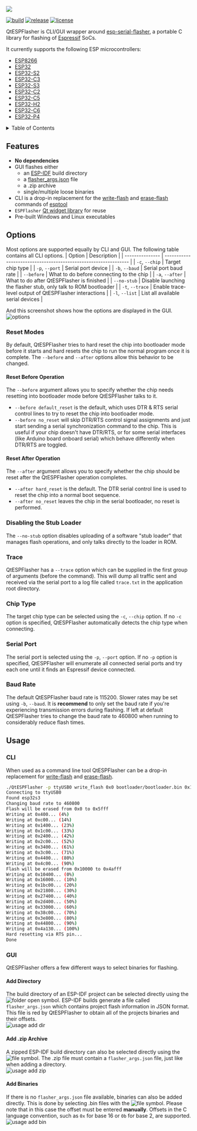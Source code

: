 <img src="data/images/logo.png">

[![build](https://github.com/higaski/QtESPFlasher/actions/workflows/build.yml/badge.svg)](https://github.com/higaski/QtESPFlasher/actions/workflows/build.yml) [![release](https://github.com/higaski/QtESPFlasher/actions/workflows/release.yml/badge.svg)](https://github.com/higaski/QtESPFlasher/actions/workflows/release.yml) [![license](https://img.shields.io/github/license/higaski/QtESPFlasher)](https://github.com/higaski/QtESPFlasher/raw/master/LICENSE)

QtESPFlasher is CLI/GUI wrapper around [esp-serial-flasher](https://github.com/espressif/esp-serial-flasher), a portable C library for flashing of [Espressif](https://www.espressif.com/) SoCs.

It currently supports the following ESP microcontrollers:
- [ESP8266](https://www.espressif.com/en/products/socs/esp8266)
- [ESP32](https://www.espressif.com/en/products/socs/esp32)
- [ESP32-S2](https://www.espressif.com/en/products/socs/esp32-s2)
- [ESP32-C3](https://www.espressif.com/en/products/socs/esp32-c3)
- [ESP32-S3](https://www.espressif.com/en/products/socs/esp32-s3)
- [ESP32-C2](https://www.espressif.com/en/products/socs/esp32-c2)
- [ESP32-C5](https://www.espressif.com/en/products/socs/esp32-c5)
- [ESP32-H2](https://www.espressif.com/en/products/socs/esp32-h2)
- [ESP32-C6](https://www.espressif.com/en/products/socs/esp32-c6)
- [ESP32-P4](https://www.espressif.com/en/products/socs/esp32-p4)

<details>
  <summary>Table of Contents</summary>
  <ol>
    <li><a href="#features">Features</a></li>
    <li><a href="#options">Options</a></li>
      <ul>
        <li><a href="#reset-modes">Reset Modes</a></li>
        <li><a href="#disabling-the-stub-loader">Disabling the Stub Loader</a></li>
        <li><a href="#trace">Trace</a></li>
        <li><a href="#chip-type">Chip Type</a></li>
        <li><a href="#serial-port">Serial Port</a></li>
        <li><a href="#baud-rate">Baud Rate</a></li>
      </ul>
    <li><a href="#usage">Usage</a></li>
      <ul>
        <li><a href="#cli">CLI</a></li>
        <li><a href="#gui">GUI</a></li>
      </ul>
  </ol>
</details>

## Features
- **No dependencies**
- GUI flashes either
  - an [ESP-IDF](https://github.com/espressif/esp-idf) build directory
  - a [flasher_args.json](https://github.com/espressif/esp-idf/blob/master/components/esptool_py/flasher_args.json.in) file
  - a .zip archive
  - single/multiple loose binaries
- CLI is a drop-in replacement for the [write-flash](https://docs.espressif.com/projects/esptool/en/latest/esp32/esptool/basic-commands.html#write-binary-data-to-flash-write-flash) and [erase-flash](https://docs.espressif.com/projects/esptool/en/latest/esp32/esptool/basic-commands.html#erase-flash-erase-flash-erase-region) commands of [esptool](https://docs.espressif.com/projects/esptool/en/latest/esp32/esptool/index.html)
- `ESPFlasher` [Qt widget library](/libs/esp_flasher) for reuse
- Pre-built Windows and Linux executables

## Options
Most options are supported equally by CLI and GUI. The following table contains all CLI options.
| Option          | Description                                                     |
| --------------- | --------------------------------------------------------------- |
| `-c`, `--chip`  | Target chip type                                                |
| `-p`, `--port`  | Serial port device                                              |
| `-b`, `--baud`  | Serial port baud rate                                           |
| `--before`      | What to do before connecting to the chip                        |
| `-a`, `--after` | What to do after QtESPFlasher is finished                       |
| `--no-stub`     | Disable launching the flasher stub, only talk to ROM bootloader |
| `-t`, `--trace` | Enable trace-level output of QtESPFlasher interactions          |
| `-l`, `--list`  | List all available serial devices                               |

And this screenshot shows how the options are displayed in the GUI.  
![options](data/images/options.png)

### Reset Modes
By default, QtESPFlasher tries to hard reset the chip into bootloader mode before it starts and hard resets the chip to run the normal program once it is complete. The `--before` and `--after` options allow this behavior to be changed.

#### Reset Before Operation
The `--before` argument allows you to specify whether the chip needs resetting into bootloader mode before QtESPFlasher talks to it.
- `--before default_reset` is the default, which uses DTR & RTS serial control lines to try to reset the chip into bootloader mode.
- `--before no_reset` will skip DTR/RTS control signal assignments and just start sending a serial synchronization command to the chip. This is useful if your chip doesn't have DTR/RTS, or for some serial interfaces (like Arduino board onboard serial) which behave differently when DTR/RTS are toggled.

#### Reset After Operation
The `--after` argument allows you to specify whether the chip should be reset after the QtESPFlasher operation completes.
- `--after hard_reset` is the default. The DTR serial control line is used to reset the chip into a normal boot sequence.
- `--after no_reset` leaves the chip in the serial bootloader, no reset is performed.

### Disabling the Stub Loader
The `--no-stub` option disables uploading of a software "stub loader" that manages flash operations, and only talks directly to the loader in ROM.

### Trace
QtESPFlasher has a `--trace` option which can be supplied in the first group of arguments (before the command). This will dump all traffic sent and received via the serial port to a log file called `trace.txt` in the application root directory.

### Chip Type
The target chip type can be selected using the `-c`, `--chip` option. If no `-c` option is specified, QtESPFlasher automatically detects the chip type when connecting.

### Serial Port
The serial port is selected using the `-p`, `--port` option. If no `-p` option is specified, QtESPFlasher will enumerate all connected serial ports and try each one until it finds an Espressif device connected.

### Baud Rate
The default QtESPFlasher baud rate is 115200. Slower rates may be set using `-b`, `--baud`. It is **recommend** to only set the baud rate if you're experiencing transmission errors during flashing. If left at default QtESPFlasher tries to change the baud rate to 460800 when running to considerably reduce flash times.

## Usage
### CLI
When used as a command line tool QtESPFlasher can be a drop-in replacement for [write-flash](https://docs.espressif.com/projects/esptool/en/latest/esp32/esptool/basic-commands.html#write-binary-data-to-flash-write-flash) and [erase-flash](https://docs.espressif.com/projects/esptool/en/latest/esp32/esptool/basic-commands.html#erase-flash-erase-flash-erase-region).

```sh
./QtESPFlasher -p ttyUSB0 write_flash 0x0 bootloader/bootloader.bin 0x10000 hello_world.bin
Connecting to ttyUSB0
Found esp32s3
Changing baud rate to 460800
Flash will be erased from 0x0 to 0x5fff
Writing at 0x400... (4%)
Writing at 0xc00... (14%)
Writing at 0x1400... (23%)
Writing at 0x1c00... (33%)
Writing at 0x2400... (42%)
Writing at 0x2c00... (52%)
Writing at 0x3400... (61%)
Writing at 0x3c00... (71%)
Writing at 0x4400... (80%)
Writing at 0x4c00... (90%)
Flash will be erased from 0x10000 to 0x4afff
Writing at 0x10400... (0%)
Writing at 0x16000... (10%)
Writing at 0x1bc00... (20%)
Writing at 0x21800... (30%)
Writing at 0x27400... (40%)
Writing at 0x2d400... (50%)
Writing at 0x33000... (60%)
Writing at 0x38c00... (70%)
Writing at 0x3e800... (80%)
Writing at 0x44800... (90%)
Writing at 0x4a130... (100%)
Hard resetting via RTS pin...
Done
```

### GUI
QtESPFlasher offers a few different ways to select binaries for flashing.

#### Add Directory
The build directory of an ESP-IDF project can be selected directly using the ![folder open](data/icons/folder_open.png) symbol. ESP-IDF builds generate a file called `flasher_args.json` which contains project flash information in JSON format. This file is red by QtESPFlasher to obtain all of the projects binaries and their offsets.  
![usage add dir](data/images/usage_add_dir.gif)

#### Add .zip Archive
A zipped ESP-IDF build directory can also be selected directly using the ![file](data/icons/file.png) symbol. The .zip file must contain a `flasher_args.json` file, just like when adding a directory.  
![usage add zip](data/images/usage_add_zip.gif)

#### Add Binaries
If there is no `flasher_args.json` file available, binaries can also be added directly. This is done by selecting .bin files with the ![file](data/icons/file.png) symbol. Please note that in this case the offset must be entered **manually**. Offsets in the C language convention, such as `0x` for base 16 or `0b` for base 2, are supported.  
![usage add bin](data/images/usage_add_bin.gif)